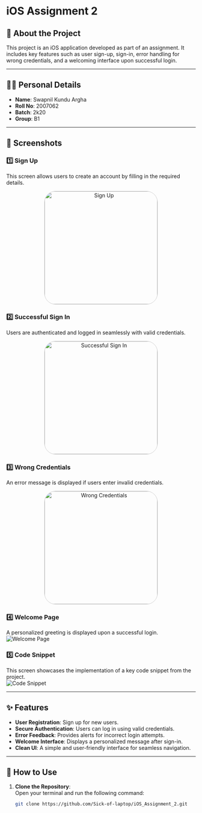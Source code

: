 # iOS Assignment 2  

## 🚀 About the Project  
This project is an iOS application developed as part of an assignment. It includes key features such as user sign-up, sign-in, error handling for wrong credentials, and a welcoming interface upon successful login.  

---

## 🧑‍💻 Personal Details  

- **Name**: Swapnil Kundu Argha  
- **Roll No**: 2007062  
- **Batch**: 2k20  
- **Group**: B1  

---

## 📸 Screenshots  

### 1️⃣ Sign Up  
This screen allows users to create an account by filling in the required details.  
<div style="text-align: center;">
  <img src="https://github.com/Sick-of-laptop/iOS_Assignment_2/blob/main/s-1.png" alt="Sign Up" width="300" style="border-radius: 30px; border: 1px solid #ccc;" />
</div>  

### 2️⃣ Successful Sign In  
Users are authenticated and logged in seamlessly with valid credentials.  
<div style="text-align: center;">
  <img src="https://github.com/Sick-of-laptop/iOS_Assignment_2/blob/main/s-2.png" alt="Successful Sign In" width="300" style="border-radius: 30px; border: 1px solid #ccc;" />
</div>  

### 3️⃣ Wrong Credentials  
An error message is displayed if users enter invalid credentials.  
<div style="text-align: center;">
  <img src="https://github.com/Sick-of-laptop/iOS_Assignment_2/blob/main/s-3.png" alt="Wrong Credentials" width="300" style="border-radius: 30px; border: 1px solid #ccc;" />
</div>


### 4️⃣ Welcome Page  
A personalized greeting is displayed upon a successful login.  
![Welcome Page](https://github.com/Sick-of-laptop/iOS_Assignment_2/blob/main/s-4.png)  

### 5️⃣ Code Snippet  
This screen showcases the implementation of a key code snippet from the project.  
![Code Snippet](https://github.com/Sick-of-laptop/iOS_Assignment_2/blob/main/s-5.png)  

---

## ✨ Features  

- **User Registration**: Sign up for new users.  
- **Secure Authentication**: Users can log in using valid credentials.  
- **Error Feedback**: Provides alerts for incorrect login attempts.  
- **Welcome Interface**: Displays a personalized message after sign-in.  
- **Clean UI**: A simple and user-friendly interface for seamless navigation.  

---

## 📖 How to Use  

1. **Clone the Repository**:  
   Open your terminal and run the following command:  
   ```bash
   git clone https://github.com/Sick-of-laptop/iOS_Assignment_2.git
